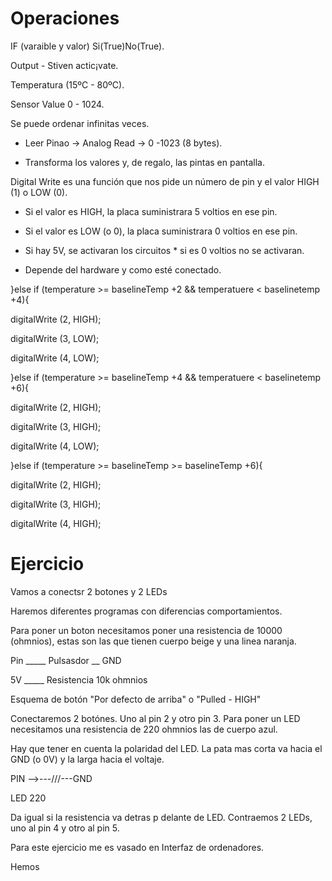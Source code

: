 
# Operaciones

IF (varaible y valor) Si(True)No(True).

Output - Stiven actic¡vate.

Temperatura (15ºC - 80ºC).

Sensor Value 0 - 1024.

Se puede ordenar infinitas veces.

- Leer Pinao -> Analog Read -> 0 -1023 (8 bytes).

- Transforma los valores y, de regalo, las pintas en pantalla.

Digital Write es una función que nos pide un número de pin y el valor HIGH (1) o LOW (0).

- Si el valor es HIGH, la placa suministrara 5 voltios en ese pin.

- Si el valor es LOW (o 0), la placa suministrara 0 voltios en ese pin.

- Si hay 5V, se activaran los circuitos * si es 0 voltios no se activaran.

* Depende del hardware y como esté conectado.

}else if (temperature >= baselineTemp +2 && temperatuere < baselinetemp +4){

digitalWrite (2, HIGH);

digitalWrite (3, LOW);

digitalWrite (4, LOW);

}else if (temperature >= baselineTemp +4 && temperatuere < baselinetemp +6){

digitalWrite (2, HIGH);

digitalWrite (3, HIGH);

digitalWrite (4, LOW);

}else if (temperature >= baselineTemp >= baselineTemp +6){

digitalWrite (2, HIGH);

digitalWrite (3, HIGH);

digitalWrite (4, HIGH);

# Ejercicio

Vamos a conectsr 2 botones y 2 LEDs 

Haremos diferentes programas con diferencias comportamientos.

Para poner un boton necesitamos poner una resistencia de 10000 (ohmnios), estas son las que tienen cuerpo beige y una linea naranja.

Pin _____ Pulsasdor __ GND


5V _____ Resistencia 10k ohmnios

Esquema de botón "Por defecto de arriba" o "Pulled - HIGH"

Conectaremos 2 botónes. Uno al pin 2 y otro pin 3. Para poner un LED necesitamos una resistencia de 220 ohmnios las de cuerpo azul.

Hay que tener en cuenta la polaridad del LED. La pata mas corta va hacia el GND (o 0V) y la larga hacia el voltaje.

PIN -->---///---GND

   LED 220
   
Da igual si la resistencia va detras p delante de LED. Contraemos 2 LEDs, uno al pin 4 y otro al pin 5.

Para este ejercicio me es vasado en Interfaz de ordenadores.

Hemos 





